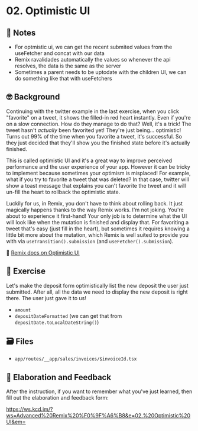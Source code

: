 # 02. Optimistic UI

## 📝 Notes

 - For optmistic ui, we can get the recent submited values from the useFetcher and concat with our data
 - Remix ravalidades automatically the values so whenever the api resolves, the data is the same as the server
 - Sometimes a parent needs to be uptodate with the children UI, we can do something like that with useFetchers

## 🤓 Background

Continuing with the twitter example in the last exercise, when you click
"favorite" on a tweet, it shows the filled-in red heart instantly. Even if
you're on a slow connection. How do they manage to do that? Well, it's a trick!
The tweet hasn't _actually_ been favorited yet! They're just being...
optimistic! Turns out 99% of the time when you favorite a tweet, it's
successful. So they just decided that they'll show you the finished state before
it's actually finished.

This is called optimistic UI and it's a great way to improve perceived
performance and the user experience of your app. However it can be tricky to
implement because sometimes your optimism is misplaced! For example, what if you
try to favorite a tweet that was deleted? In that case, twitter will show a
toast message that explains you can't favorite the tweet and it will un-fill the
heart to rollback the optimistic state.

Luckily for us, in Remix, you don't have to think about rolling back. It just
magically happens thanks to the way Remix works. I'm not joking. You're about to
experience it first-hand! Your only job is to determine what the UI will look
like when the mutation is finished and display that. For favoriting a tweet
that's easy (just fill in the heart), but sometimes it requires knowing a little
bit more about the mutation, which Remix is well suited to provide you with via
`useTransition().submission` (and `useFetcher().submission`).

📜
[Remix docs on Optimistic UI](https://remix.run/docs/en/1.15.0/guides/optimistic-ui)

## 💪 Exercise

Let's make the deposit form optimistically list the new deposit the user just
submitted. After all, all the data we need to display the new deposit is right
there. The user just gave it to us!

- `amount`
- `depositDateFormatted` (we can get that from
  `depositDate.toLocalDateString()`)

## 🗃 Files

- `app/routes/__app/sales/invoices/$invoiceId.tsx`

## 🦉 Elaboration and Feedback

After the instruction, if you want to remember what you've just learned, then
fill out the elaboration and feedback form:

https://ws.kcd.im/?ws=Advanced%20Remix%20%F0%9F%A6%B8&e=02.%20Optimistic%20UI&em=
